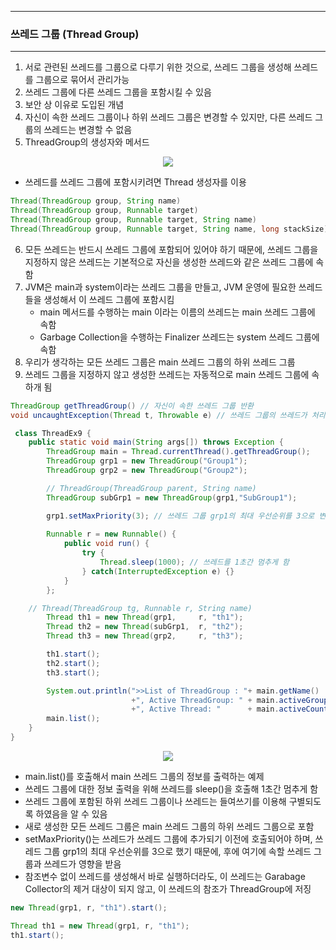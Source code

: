 -----
### 쓰레드 그룹 (Thread Group)
-----
1. 서로 관련된 쓰레드를 그룹으로 다루기 위한 것으로, 쓰레드 그룹을 생성해 쓰레드를 그룹으로 묶어서 관리가능
2. 쓰레드 그룹에 다른 쓰레드 그룹을 포함시킬 수 있음
3. 보안 상 이유로 도입된 개념
4. 자신이 속한 쓰레드 그룹이나 하위 쓰레드 그룹은 변경할 수 있지만, 다른 쓰레드 그룹의 쓰레드는 변경할 수 없음
5. ThreadGroup의 생성자와 메서드
<div align="center">
<img src="https://github.com/sooyounghan/Java/assets/34672301/5c99c167-c51f-4096-99e0-cabd5383491a">
</div>

  - 쓰레드를 쓰레드 그룹에 포함시키려면 Thread 생성자를 이용
```java
Thread(ThreadGroup group, String name)
Thread(ThreadGroup group, Runnable target)
Thread(ThreadGroup group, Runnable target, String name)
Thread(ThreadGroup group, Runnable target, String name, long stackSize)
```

6. 모든 쓰레드는 반드시 쓰레드 그룹에 포함되어 있어야 하기 때문에, 쓰레드 그룹을 지정하지 않은 쓰레드는 기본적으로 자신을 생성한 쓰레드와 같은 쓰레드 그룹에 속함
7. JVM은 main과 system이라는 쓰레드 그룹을 만들고, JVM 운영에 필요한 쓰레드들을 생성해서 이 쓰레드 그룹에 포함시킴
   - main 메서드를 수행하는 main 이라는 이름의 쓰레드는 main 쓰레드 그룹에 속함
   - Garbage Collection을 수행하는 Finalizer 쓰레드는 system 쓰레드 그룹에 속함
8. 우리가 생각하는 모든 쓰레드 그룹은 main 쓰레드 그룹의 하위 쓰레드 그룹
9. 쓰레드 그룹을 지정하지 않고 생성한 쓰레드는 자동적으로 main 쓰레드 그룹에 속하개 됨

```java
ThreadGroup getThreadGroup() // 자신이 속한 쓰레드 그룹 반환
void uncaughtException(Thread t, Throwable e) // 쓰레드 그룹의 쓰레드가 처리되지 않은 예외에 의해 실행 종료될 때, JVM에 의해 이 메서드가 자동적 호출
```

```java
 class ThreadEx9 {
	public static void main(String args[]) throws Exception {
		ThreadGroup main = Thread.currentThread().getThreadGroup();
		ThreadGroup grp1 = new ThreadGroup("Group1");
		ThreadGroup grp2 = new ThreadGroup("Group2");

		// ThreadGroup(ThreadGroup parent, String name) 
		ThreadGroup subGrp1 = new ThreadGroup(grp1,"SubGroup1"); 

		grp1.setMaxPriority(3);	// 쓰레드 그룹 grp1의 최대 우선순위를 3으로 변경
		
		Runnable r = new Runnable() {
			public void run() {
				try { 
					Thread.sleep(1000); // 쓰레드를 1초간 멈추게 함
				} catch(InterruptedException e) {}
			}	
		};

    // Thread(ThreadGroup tg, Runnable r, String name)
		Thread th1 = new Thread(grp1,     r, "th1"); 
		Thread th2 = new Thread(subGrp1,  r, "th2");
		Thread th3 = new Thread(grp2,     r, "th3");   

		th1.start();
		th2.start();
		th3.start();

		System.out.println(">>List of ThreadGroup : "+ main.getName() 
                           +", Active ThreadGroup: " + main.activeGroupCount()
                           +", Active Thread: "      + main.activeCount());
		main.list();
	}
}
```
<div align="center">
<img src="https://github.com/sooyounghan/Java/assets/34672301/516ffee9-5ad2-49c4-b35b-e3fbcf0d9afa">
</div>

  - main.list()를 호출해서 main 쓰레드 그룹의 정보를 출력하는 예제
  - 쓰레드 그룹에 대한 정보 출력을 위해 쓰레드를 sleep()을 호출해 1초간 멈추게 함
  - 쓰레드 그룹에 포함된 하위 쓰레드 그룹이나 쓰레드는 들여쓰기를 이용해 구별되도록 하였음을 알 수 있음
  - 새로 생성한 모든 쓰레드 그룹은 main 쓰레드 그룹의 하위 쓰레드 그룹으로 포함
  - setMaxPriority()는 쓰레드가 쓰레드 그룹에 추가되기 이전에 호출되어야 하며, 쓰레드 그룹 grp1의 최대 우선순위를 3으로 했기 때문에, 후에 여기에 속할 쓰레드 그룹과 쓰레드가 영향을 받음
  - 참조변수 없이 쓰레드를 생성해서 바로 실행하더라도, 이 쓰레드는 Garabage Collector의 제거 대상이 되지 않고, 이 쓰레드의 참조가 ThreadGroup에 저징

```java
new Thread(grp1, r, "th1").start();
```
```java
Thread th1 = new Thread(grp1, r, "th1");
th1.start();
```



